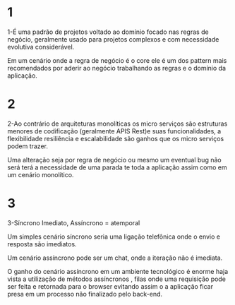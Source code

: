 # 1

1-É uma padrão de projetos voltado ao domínio focado nas regras de negócio, geralmente usado para projetos complexos e com necessidade evolutiva considerável. 

Em um cenário onde a regra de negócio é o core ele é um dos pattern mais recomendados por aderir ao negócio trabalhando as regras e o domínio da aplicação. 

 

 
# 2
2-Ao contrário de arquiteturas monolíticas os micro serviços são estruturas menores de codificação (geralmente APIS Rest)e suas funcionalidades, a flexibilidade resiliência e escalabilidade são ganhos que os micro serviços podem trazer.  

Uma alteração seja por regra de negócio ou mesmo um eventual bug não será terá a necessidade de uma parada te toda a aplicação assim como em um cenário monolítico. 

 
# 3
3-Síncrono Imediato, Assíncrono = atemporal  

Um simples cenário síncrono seria uma ligação telefônica onde o envio e resposta são imediatos. 

Um cenário assíncrono pode ser um chat, onde a iteração não é imediata. 

 

O ganho do cenário assíncrono em um ambiente tecnológico é enorme haja vista a utilização de métodos assíncronos , filas  onde uma requisição pode ser feita e retornada para o browser evitando assim o a aplicação ficar presa em um processo não finalizado pelo back-end. 

 
